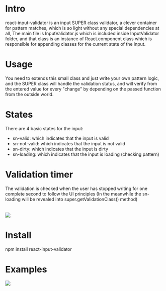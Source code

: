 # Intro
react-input-validator is an input SUPER class validator, a clever container for pattern matches, which is so light without any special dependencies at all,
The main file is InputValidator.js which is included inside InputValidator folder, and that class is an instance of React.component class which is responsible
for appending classes for the current state of the input.

# Usage
You need to extends this small class and just write your own pattern logic, and the SUPER class will handle the validation status,
and will verify from the entered value for every "change" by depending on the passed function from the outside world.

# States
There are 4 basic states for the input:
- sn-valid: which indicates that the input is valid
- sn-not-valid: which indicates that the input is not valid
- sn-dirty: which indicates that the input is dirty
- sn-loading: which indicates that the input is loading (checking pattern)

# Validation timer
The validation is checked when the user has stopped writing for one complete second to follow the UI principles
(In the meanwhile the sn-loading will be revealed into super.getValidationClass() method)
<br /><br /><br />
<img src="https://cdn.rawgit.com/Attrash-Islam/react-input-validator/master/Images/validation_process.png" />

# Install
npm install react-input-validator

# Examples
<img src="https://cdn.rawgit.com/Attrash-Islam/react-input-validator/master/Images/Examples.gif" />

